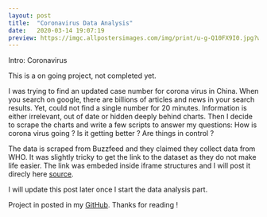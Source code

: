 ```yaml
---
layout: post
title:  "Coronavirus Data Analysis"
date:   2020-03-14 19:07:19
preview: https://imgc.allpostersimages.com/img/print/u-g-Q10FX9I0.jpg?w=500&h=500&p=0
---
```

Intro: Coronavirus





This is a on going project, not completed yet.



I was trying to find an updated case number for corona virus in China.  When you search on google, there are billions of articles and news in your search results. Yet, could not find a single number for 20 minutes. Information is either irrelevant, out of date or hidden deeply behind charts. Then I decide to scrape the charts and write a few scripts to answer my questions: How is corona virus going ? Is it getting better ? Are things in control ?  



The data is scraped from Buzzfeed and they claimed they collect data from WHO. It was slightly tricky to get the link to the dataset as they do not make life easier. The link was embeded inside iframe structures and I will post it direcly here [source](https://datawrapper.dwcdn.net/dmZGM/12/). 



I will update this post later once I start the data analysis part. 



Project in posted in my [GitHub](https://github.com/mumuxi15/coronavirus). Thanks for reading !